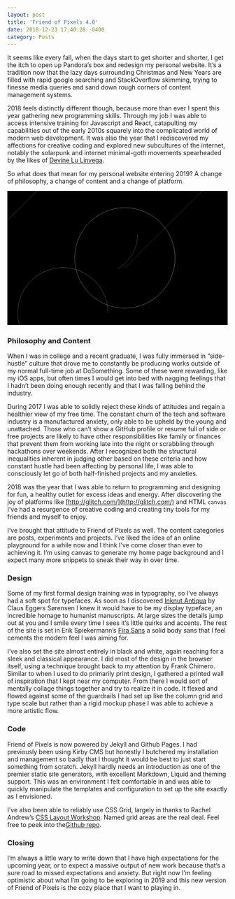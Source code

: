 ```yaml
---
layout: post
title: 'Friend of Pixels 4.0'
date: 2018-12-23 17:40:28 -0400
category: Posts
---
```


It seems like every fall, when the days start to get shorter and shorter, I get the itch to open up Pandora’s box and redesign my personal website. It’s a tradition now that the lazy days surrounding Christmas and New Years are filled with rapid google searching and StackOverflow skimming, trying to finesse media queries and sand down rough corners of content management systems.

2018 feels distinctly different though, because more than ever I spent this year gathering new programming skills. Through my job I was able to access intensive training for Javascript and React, catapulting my capabilities out of the early 2010s squarely into the complicated world of modern web development. It was also the year that I rediscovered my affections for creative coding and explored new subcultures of the internet, notably the solarpunk and internet minimal-goth movements spearheaded by the likes of [Devine Lu Linvega](https://merveilles.town/@neauoire).

So what does that mean for my personal website entering 2019? A change of philosophy, a change of content and a change of platform.

![Randomly generated circles and lines from the backgound canvas](/assets/images/posts/friendofpixels4/circles.png)

### Philosophy and Content

When I was in college and a recent graduate, I was fully immersed in “side-hustle” culture that drove me to constantly be producing works outside of my normal full-time job at DoSomething. Some of these were rewarding, like my iOS apps, but often times I would get into bed with nagging feelings that I hadn’t been doing enough recently and that I was falling behind the industry.

During 2017 I was able to solidly reject these kinds of attitudes and regain a healthier view of my free time. The constant churn of the tech and software industry is a manufactured anxiety, only able to be upheld by the young and unattached. Those who can’t show a GitHub profile or resume full of side or free projects are likely to have other responsibilities like family or finances that prevent them from working late into the night or scrabbling through hackathons over weekends. After I recognized both the structural inequalities inherent in judging other based on these criteria and how constant hustle had been affecting by personal life, I was able to consciously let go of both half-finished projects and my anxieties.

2018 was the year that I was able to return to programming and designing for fun, a healthy outlet for excess ideas and energy. After discovering the joy of platforms like [http://glitch.com/](http://glitch.com/) and HTML `canvas` I’ve had a resurgence of creative coding and creating tiny tools for my friends and myself to enjoy.

I’ve brought that attitude to Friend of Pixels as well. The content categories are posts, experiments and projects. I’ve liked the idea of an online playground for a while now and I think I’ve come closer than ever to achieving it. I’m using canvas to generate my home page background and I expect many more snippets to sneak their way in over time.

### Design

Some of my first formal design training was in typography, so I’ve always had a soft spot for typefaces. As soon as I discovered [Inknut Antiqua](https://typographica.org/typeface-reviews/inknut-antiqua/) by Claus Eggers Sørensen I knew it would have to be my display typeface, an incredible homage to humanist manuscripts. At large sizes the details jump out at you and I smile every time I sees it’s little quirks and accents. The rest of the site is set in Erik Spiekermann’s [Fira Sans](https://typographica.org/typeface-reviews/fira-sans/) a solid body sans that I feel cements the modern feel I was aiming for.

I’ve also set the site almost entirely in black and white, again reaching for a sleek and classical appearance. I did most of the design in the browser itself, using a technique brought back to my attention by Frank Chimero. Similar to when I used to do primarily print design, I gathered a printed wall of inspiration that I kept near my computer. From there I would sort of mentally collage things together and try to realize it in code. It flexed and flowed against some of the guardrails I had set up like the column grid and type scale but rather than a rigid mockup phase I was able to achieve a more artistic flow.

### Code

Friend of Pixels is now powered by Jekyll and Github Pages. I had previously been using Kirby CMS but honestly I butchered my installation and management so badly that I thought it would be best to just start something from scratch. Jekyll hardly needs an introduction as one of the premier static site generators, with excellent Markdown, Liquid and theming support. This was an environment I felt comfortable in and was able to quickly manipulate the templates and configuration to set up the site exactly as I envisioned.

I’ve also been able to reliably use CSS Grid, largely in thanks to Rachel Andrew’s [CSS Layout Workshop](https://thecssworkshop.com/). Named grid areas are the real deal. Feel free to peek into the[Github repo](https://github.com/lkpttn/fopx).

### Closing

I’m always a little wary to write down that I have high expectations for the upcoming year, or to expect a massive output of new work because that’s a sure road to missed expectations and anxiety. But right now I’m feeling optimistic about what I’m going to be exploring in 2019 and this new version of Friend of Pixels is the cozy place that I want to playing in.
